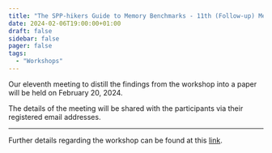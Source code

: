 ```yaml
---
title: "The SPP-hikers Guide to Memory Benchmarks - 11th (Follow-up) Meeting"
date: 2024-02-06T19:00:00+01:00
draft: false
sidebar: false
pager: false
tags:
  - "Workshops"
---
```


Our eleventh meeting to distill the findings from the workshop into a paper will be held on February 20, 2024.

The details of the meeting will be shared with the participants via their registered email addresses.

---

Further details regarding the workshop can be found at this [link](/posts/mini-workshop_2023).
